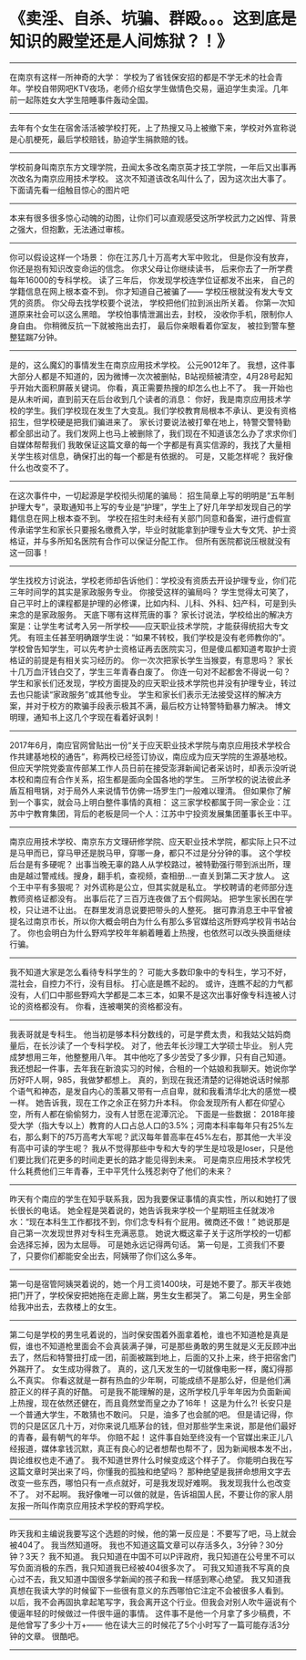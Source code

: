 # 《卖淫、自杀、坑骗、群殴。。。这到底是知识的殿堂还是人间炼狱？！》

***
在南京有这样一所神奇的大学：
学校为了省钱保安招的都是不学无术的社会青年。学校自带网吧KTV夜场，老师介绍女学生做情色交易，逼迫学生卖淫。几年前一起陈姓女大学生陪睡事件轰动全国。
***
去年有个女生在宿舍活活被学校打死，上了热搜又马上被撤下来，学校对外宣称说是心肌梗死，最后学校赔钱，胁迫学生捐款赔的钱。
***
学校前身叫南京东方文理学院，丑闻太多改名南京英才技工学院，一年后又出事再次改名为南京应用技术学校。
这次不知道该改名叫什么了，因为这次出大事了。
下面请先看一组触目惊心的图片吧
***
本来有很多很多惊心动魄的动图，让你们可以直观感受这所学校武力之凶悍、背景之强大，但抱歉，无法通过审核。
***
你可以假设这样一个场景：
你在江苏几十万高考大军中败北，
但是你没有放弃，
你还是抱有知识改变命运的信念。
你求父母让你继续读书，
后来你去了一所学费每年16000的专科学校。
读了三年后，
你发现学校连学位证都发不出来，
自己的学籍信息在网上根本查不到。
你才知道自己被骗了——
学校压根就没有发大专文凭的资质。
你父母去找学校要个说法，
学校把他们拉到派出所关着。
你第一次知道原来社会可以这么黑暗。
学校怕事情泄漏出去，封校，
没收你手机，限制你人身自由。
你稍微反抗一下就被拖出去打，
最后你亲眼看着你室友，
被拉到警车整整猛踹7分钟。
***
是的，这么魔幻的事情发生在南京应用技术学校。
公元9012年了。
我想，这件事大部分人都是不知道的，因为微博一次次被删帖，B站视频被清空，4月28号起知乎开始大面积屏蔽关键词。
你看，真正需要热搜的却怎么也上不了。
我一开始也是从未听闻，直到前天在后台收到几个读者的消息：
你好，我是南京应用技术学校的学生。我们学校现在发生了大变乱。我们学校教育局根本不承认、更没有资格招生，但学校硬是把我们骗进来了。
家长讨要说法被打晕在地上，特警交警特勤都全部出动了。我们发网上也马上被删除了，我们现在不知道该怎么办了求求你们自媒体帮帮我们
我敢保证这篇文章的每一个字都是有真实信源的，我找了大量相关学生核对信息，确保打出的每一个都是有依据的。
可是，又能怎样呢？
我好像什么也改变不了。
***
在这次事件中，一切起源是学校彻头彻尾的骗局：
招生简章上写的明明是“五年制护理大专”，录取通知书上写的专业是“护理”，学生上了好几年学却发现自己的学籍信息在网上根本查不到。
学校在招生时未经有关部门同意和备案，进行虚假宣传承诺学生和家长只要报名缴费入学，毕业时就能拿到护理专业大专文凭、护士资格证，并与多所知名医院有合作可以保证分配工作。
但所有医院都说压根就没有这一回事！
***
学生找校方讨说法，学校老师却告诉他们：学校没有资质去开设护理专业，你们花三年时间学的其实是家政服务专业。
你接受这样的骗局吗？
学生觉得太可笑了，自己平时上的课程都是护理的必修课，比如内科、儿科、外科、妇产科，可是到头来念的是家政服务。
天底下哪有这样荒唐的事？
家长讨说法，学校给出的解决方案是：让学生考试考入另一所学校——应天职业技术学院，才能获得统招大专文凭。
有班主任甚至明确跟学生说：“如果不转校，我们学校是没有老师教你的”。
学校曾告知学生，可以先考护士资格证再去医院实习，但是傻瓜都知道考取护士资格证的前提是有相关实习经历的。
你一次次把家长学生当猴耍，有意思吗？
家长十几万血汗钱白交了，学生三年青春白废了。
你连一句对不起都舍不得说一句？
学生和家长们还发现，学校方面提及的应天职业技术学院也并没有护理专业，转过去也只能读“家政服务”或其他专业。
学生和家长们表示无法接受这样的解决方案，并对于校方的欺骗手段表示极其不满，最后校方让特警特勤暴力解决。
博文明理，通知书上这几个字现在看着好讽刺！
***
2017年6月，南应官网曾贴出一份“关于应天职业技术学院与南京应用技术学校合作共建基地校的通告”，称两校已经签订协议，南应成为应天学院的生源基地校。
但应天学院党委宣传部某工作人员日前在接受澎湃新闻记者采访时，却表示没听说本校和南应有合作关系，招生都是面向全国各地的学生。
三所学校的说法彼此矛盾互相甩锅，对于局外人来说情节仿佛一场罗生门一般难以理清。
但如果你了解到一个事实，就会马上明白整件事情的真相：
这三家学校都属于同一家企业：江苏中宁教育集团，背后的老板是同一个人：江苏中宁投资发展集团董事长王中平。
***
南京应用技术学校、南京东方文理研修学院、应天职业技术学院，都实际上只不过是马甲而已，穿马甲还是脱马甲，穿哪一身，都只不过是分分钟的事。
这个学校后台是有多硬呢？
出事当晚无辜的路人从学校路过，被特勤强行带到派出所，理由是越过警戒线。搜身，翻手机，查视频，查相册...一直关到第二天才放人。
这个王中平有多狠呢？
对外谎称是公立，但其实就是私立。
学校聘请的老师部分连教师资格证都没有。
出事后花了三百万连夜做了五个假网站。
把学生家长困在学校，只让进不让出。
在群里发消息说要把带头的人整死。
据可靠消息王中平曾被提名过南京市长，所以你大概会明白为什么有那么多官媒给这所野鸡学校背书站台了。
你也会明白为什么野鸡学校年年躺着睡着上热搜，也依然可以改头换面继续行骗。
***
我不知道大家是怎么看待专科学生的？
可能大多数印象中的专科生，学习不好，混社会，自控力不行，没有目标。
打心底是瞧不起的。
或许，连瞧不起的力气都没有，人们口中那些野鸡大学都是二本三本，如果不是这次出事好像专科连被人讨论的资格都没有。
你看，连被嘲笑的资格都没有。
***
我表哥就是专科生。
他当初是够本科分数线的，可是学费太贵，和我姑父姑妈商量后，在长沙读了一个专科学校。
对了，他去年长沙理工大学硕士毕业。
别人完成梦想用三年，他整整用八年。
其中他吃了多少苦受了多少罪，只有自己知道。
我还想起一件事，去年我在新浪实习的时候，合租的一个姑娘和我聊天。她说你学历好吓人啊，985，我做梦都想上。
真的，到现在我还清楚的记得她说话时候那个语气和神态，是发自内心的羡慕又带有一点自卑，就和我看清华北大的感觉一模一样。
她告诉我，现在工作之余正在努力升本科。
你会发现所有人都在仰望心空，所有人都在偷偷努力，没有人甘愿在泥潭沉沦。
下面是一些数据：
2018年接受大学（指大专以上）教育的人口占总人口的3.5%；河南本科率每年只有25%左右，那么剩下的75万高考大军呢？武汉每年普高率在45%左右，那其他一大半没有高中可读的学生呢？
我从不觉得那些中专和大专的学生是垃圾是loser，只是他们要比我们花更多的时间走更长的路才能见得到未来。
可是南京应用技术学校凭什么耗费他们三年青春，王中平凭什么残忍剥夺了他们的未来？
***
昨天有个南应的学生在知乎联系我，因为我要保证事情的真实性，所以和她打了很长很长的电话。
她全程是哭着说的，她告诉我来学校一个星期班主任就泼冷水：“现在本科生工作都找不到，你们念专科有个屁用。微商还不做！”
她说那是自己第一次发现世界对专科生充满恶意。
她说大概这辈子关于这所学校的一切都会选择忘掉，因为太屈辱。
可是她永远记得两句话。
第一句是，工资我们不要了，只要你们都能安全出去，阿姨带了你们这么多年。
***
第一句是宿管阿姨哭着说的，她一个月工资1400块，可是她不要了。那天半夜她把门开了，学校保安把她拖在走廊上踹，男生女生都哭了。
第二句是，男生全部给我冲出去，去救楼上的女生。
***
第二句是学校的男生吼着说的，当时保安围着外面拿着枪，谁也不知道枪是真是假，谁也不知道枪里面会不会真装满子弹，可是那些勇敢的男生就是义无反顾冲出去了，然后和特警扭打成一团，前面被踹到地上，后面的又扑上来，终于把宿舍门外踹开了。
女生成功得救了。
真的，这几天发生的一切就像电影一样，魔幻得那么不真实。
你看这就是一群有热血的少年啊，可能成绩不是那么好，但是他们满腔正义的样子真的好酷。
可是我不能理解的是，这所学校几乎年年因为负面新闻上热搜，现在依然还健在，而且竟然堂而皇之办了16年！
这是为什么?!
长安只是一个普通大学生，不敢猜也不敢问。
只是，油多了也会腻的吧。
但是请记得，你罚的只是区区几十万，对你来说几瓶茅台的钱，但对那些学生来说，那是他们最好的青春，最有朝气的年华。
你赔不起！
这件事自始至终没有一个官媒出来正儿八经报道，媒体拿钱沉默，真正有良心的记者想帮也帮不了，因为新闻根本发不出，舆论维权也走不通了。
我不知道世界什么时候变成这个样子了。
你能明白我在写这篇文章时哭出来了吗，你懂我的孤独和绝望吗？
那种绝望是我拼命想用文字去改变一些东西，哪怕只有一点点就好，可是我发现好难啊。
我发现我什么也改变不了。
对不起啊。
我好像唯一可以做的就是，告诉祖国人民，不要让你的家人朋友报一所叫作南京应用技术学校的野鸡学校。
***
昨天我和主编说我要写这个选题的时候，他的第一反应是：不要写了吧，马上就会被404了。
我当然知道呀。
我也不知道这篇文章可以存活多久，3分钟？30分钟？3天？
我不知道。
我只知道在中国不可以P评政府，我只知道在公号里不可以写负面消极的东西，我只知道我已经被404很多次了。
可我又知道我不写真的良心过不去，我又知道中国很多学新闻的孩子和我一样感到寒心绝望。
我又知道我真想在我读大学的时候留下一些很有意义的东西哪怕它注定不会被很多人看到。
以后，我不会再固执拿起笔写字，我会离开这个行业。但我会对别人吹牛逼说有个傻逼年轻的时候做过一件很牛逼的事情。
这件事不是他一个月拿了多少稿费，不是他曾写了多少十万+——
他在读大三的时候花了5个小时写了一篇可能存活3分钟的文章。
很酷吧。
***
